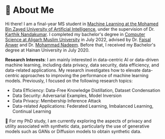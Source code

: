 # 🧐 About Me

Hi there! I am a final-year MS student in [Machine Learning at the Mohamed Bin Zayed University of Artificial Intelligence](https://mbzuai.ac.ae/), under the supervision of Dr. [Karthik Nandakumar](https://www.sprintai.org/nkarthik).
I completed my bachelor's degree in [Computer Science at Aligarh Muslim University](https://www.amu.ac.in/) in July 2022, advised by Dr. [Faisal Anwer](https://scholar.google.com/citations?user=S-VW0mAAAAAJ&hl=en) and Dr. [Mohammad Nadeem](https://scholar.google.com/citations?user=yaEgXYMAAAAJ&hl=en).
Before that, I received my Bachelor's degree at Hainan University in July 2020.

<!-- Previously, I interned at Sony AI for half a year, focusing on AI security and model compression. Before that, I also interned at Tencent Youtu Lab for one year, exploring federated learning and adversarial attacks. -->

**Research Interests**: I am mainly interested in data-centric AI or data-driven machine learning, including data privacy, data security, data efficiency, and data-related applications. My research investigates how to elevate data-centric approaches to improving the performance of machine learning models. Previously, I focused on the following research topics:
- Data Efficiency: Data-Free Knowledge Distillation, Dataset Condensation
- Data Security: Adversarial Examples, Model Inversion
- Data Privacy: Membership Inference Attack
- Data-related Applications: Federated Learning, Imbalanced Learning, Continual Learning

🤔 For my PhD study, I am currently exploring the aspects of privacy and utility associated with synthetic data, particularly the use of generative models such as GANs or Diffusion models to obtain synthetic data.

